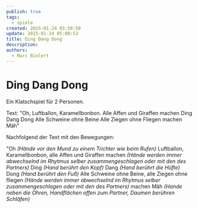 ```yaml
---
publish: true
tags:
  - spiele
created: 2025-01-24 03:50:50
update: 2025-01-24 05:00:53
title: Ding Dang Dong
description: 
authors:
  - Marc Bielert
---
```


# Ding Dang Dong

Ein Klatschspiel für 2 Personen.

Text:
"Oh, Luftballon, Karamellbonbon.
Alle Affen und Giraffen machen
Ding Dang Dong
Alle Schweine ohne Beine
Alle Ziegen ohne Fliegen
machen Mäh"

Nachfolgend der Text mit den Bewegungen:

"Oh *(Hände vor den Mund zu einem Trichter wie beim Rufen)*
Luftballon, Karamellbonbon, alle Affen und Giraffen machen
*(Hände werden immer abwechselnd im Rhytmus selber zusammengeschlagen oder mit den des Partners)*
Ding *(Hand berührt den Kopf)*
Dang *(Hand berührt die Hüfte)*
Dong *(Hand berührt den Fuß)*
Alle Schweine ohne Beine, alle Ziegen ohne fliegen
*(Hände werden immer abwechselnd im Rhytmus selber zusammengeschlagen oder mit den des Partners)*
machen Mäh *(Hande neben die Ohren, Handflächen offen zum Partner, Daumen berühren Schläfen)*
